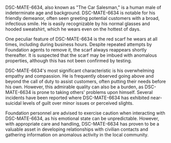 DSC-MATE-6634, also known as "The Car Salesman," is a human male of indeterminate age and background. DSC-MATE-6634 is notable for his friendly demeanor, often seen greeting potential customers with a broad, infectious smile. He is easily recognizable by his normal glasses and hooded sweatshirt, which he wears even on the hottest of days.

One peculiar feature of DSC-MATE-6634 is the red scarf he wears at all times, including during business hours. Despite repeated attempts by Foundation agents to remove it, the scarf always reappears shortly thereafter. It is suspected that the scarf may be imbued with anomalous properties, although this has not been confirmed by testing.

DSC-MATE-6634's most significant characteristic is his overwhelming empathy and compassion. He is frequently observed going above and beyond the call of duty to assist customers, often putting their needs before his own. However, this admirable quality can also be a burden, as DSC-MATE-6634 is prone to taking others' problems upon himself. Several incidents have been reported where DSC-MATE-6634 has exhibited near-suicidal levels of guilt over minor issues or perceived slights.

Foundation personnel are advised to exercise caution when interacting with DSC-MATE-6634, as his emotional state can be unpredictable. However, with appropriate care and handling, DSC-MATE-6634 has proven to be a valuable asset in developing relationships with civilian contacts and gathering information on anomalous activity in the local community.